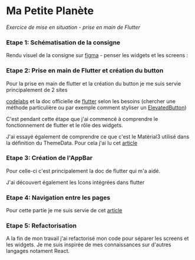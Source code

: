 # Ma Petite Planète
*Exercice de mise en situation - prise en main de Flutter*

### Etape 1: Schématisation de la consigne

Rendu visuel de la consigne sur [figma](https://www.figma.com/file/PDfi96hp9bU5Ba8UbUfYIa/Ma-petite-plan%C3%A8te?type=design&node-id=0-1&t=0Ye37E9QzCtzHxKU-0) - penser les widgets et les screens :


### Etape 2: Prise en main de Flutter et création du button

Pour la prise en main de flutter et la création du button je me suis servie principalement de 2 sites

[codelabs](https://codelabs.developers.google.com/codelabs/flutter-codelab-first?hl=fr#0) et la doc officielle de [flutter](https://docs.flutter.dev/ui/widgets-intro)
selon les besoins (chercher une méthode particulière ou par exemple comment styliser un [ElevatedButton](https://api.flutter.dev/flutter/material/ElevatedButton-class.html))

C'est pendant cette étape que j'ai commencé à comprendre le fonctionnement de flutter et le rôle des widgets.

J'ai essayé également de comprendre ce que c'est le Matérial3 utilisé dans la définition du ThemeData. Pour cela j'ai lu cet [article](https://medium.com/flutter/material-3-for-flutter-d417a8a65564)

### Etape 3: Création de l'AppBar

Pour celle-ci c'est principalement la doc de flutter qui m'a aidé.

J'ai découvert également les Icons intégrées dans flutter

### Etape 4: Navigation entre les pages

Pour cette partie je me suis servie de cet [article](https://blogs.infinitesquare.com/posts/mobile/naviguer-d-une-page-a-l-autre-avec-flutter)


### Etape 5: Refactorisation
A la fin de mon travail j'ai refactorisé mon code pour séparer les screens et les widgets. Je me suis inspirée de mes connaissances sur d'autres langages notament React.

